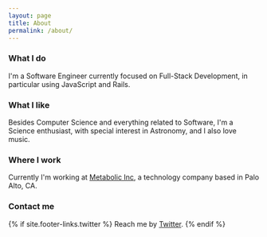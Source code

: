 ```yaml
---
layout: page
title: About
permalink: /about/
---
```


### What I do

I'm a Software Engineer currently focused on Full-Stack Development, in particular using JavaScript and Rails.

### What I like

Besides Computer Science and everything related to Software, I'm a Science enthusiast, with special interest in Astronomy, and I also love music.

### Where I work

Currently I'm working at <a href="https://www.mtblc.co/" target="_blank">Metabolic Inc</a>, a technology company based in Palo Alto, CA.

### Contact me

{% if site.footer-links.twitter %}
  Reach me by <a href="http://twitter.com/{{ site.footer-links.twitter }}" target="_blank">Twitter</a>.
{% endif %}
